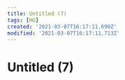 ```yaml
---
title: Untitled (7)
tags: [HG]
created: '2021-03-07T16:17:11.690Z'
modified: '2021-03-07T16:17:11.713Z'
---
```


# Untitled (7)
